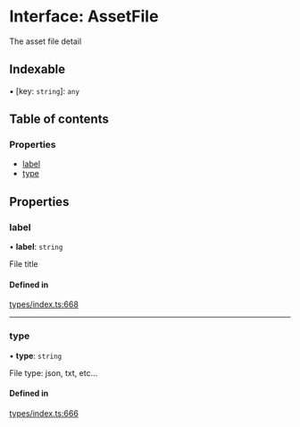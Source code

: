 # Interface: AssetFile

The asset file detail

## Indexable

▪ [key: `string`]: `any`

## Table of contents

### Properties

- [label](AssetFile.md#label)
- [type](AssetFile.md#type)

## Properties

### label

• **label**: `string`

File title

#### Defined in

[types/index.ts:668](https://github.com/nevermined-io/components-catalog/blob/cae3a0f/lib/src/types/index.ts#L668)

___

### type

• **type**: `string`

File type: json, txt, etc...

#### Defined in

[types/index.ts:666](https://github.com/nevermined-io/components-catalog/blob/cae3a0f/lib/src/types/index.ts#L666)
